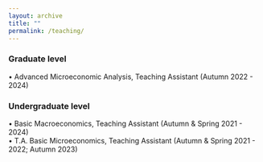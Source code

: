 ```yaml
---
layout: archive
title: ""
permalink: /teaching/
---
```


### Graduate level 
• Advanced Microeconomic Analysis, Teaching Assistant (Autumn 2022 - 2024)

### Undergraduate level
• Basic Macroeconomics, Teaching Assistant (Autumn & Spring 2021 - 2024)
<br>
• T.A. Basic Microeconomics, Teaching Assistant (Autumn & Spring 2021 - 2022; Autumn 2023)
